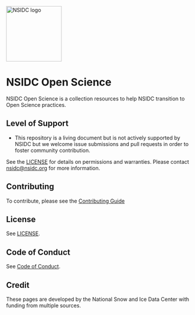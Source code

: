 <img alt="NSIDC logo" src="https://nsidc.org/themes/custom/nsidc/logo.svg" width="150" />


# NSIDC Open Science

NSIDC Open Science is a collection resources to help NSIDC transition to Open Science practices.

## Level of Support

* This repository is a living document but is not actively supported by NSIDC but we welcome issue submissions and
  pull requests in order to foster community contribution.

See the [LICENSE](license) for details on permissions and warranties. Please contact
nsidc@nsidc.org for more information.


## Contributing

To contribute, please see the [Contributing Guide](contributor_guide.md)


## License

See [LICENSE](license).


## Code of Conduct

See [Code of Conduct](CODE_OF_CONDUCT.md).


## Credit

These pages are developed by the National Snow and Ice Data Center with funding from
multiple sources.
